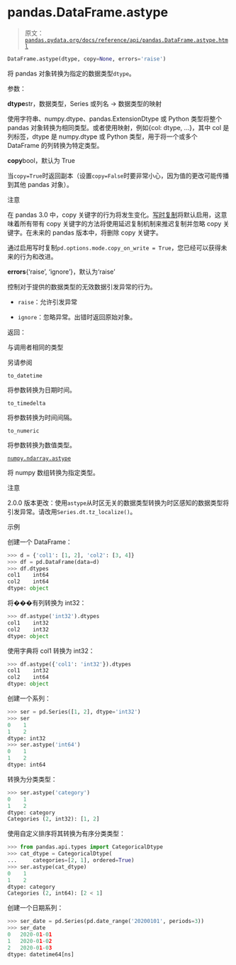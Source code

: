 # pandas.DataFrame.astype

> 原文：[`pandas.pydata.org/docs/reference/api/pandas.DataFrame.astype.html`](https://pandas.pydata.org/docs/reference/api/pandas.DataFrame.astype.html)

```py
DataFrame.astype(dtype, copy=None, errors='raise')
```

将 pandas 对象转换为指定的数据类型`dtype`。

参数：

**dtype**str，数据类型，Series 或列名 -> 数据类型的映射

使用字符串、numpy.dtype、pandas.ExtensionDtype 或 Python 类型将整个 pandas 对象转换为相同类型。或者使用映射，例如{col: dtype, …}，其中 col 是列标签，dtype 是 numpy.dtype 或 Python 类型，用于将一个或多个 DataFrame 的列转换为特定类型。

**copy**bool，默认为 True

当`copy=True`时返回副本（设置`copy=False`时要非常小心，因为值的更改可能传播到其他 pandas 对象）。

注意

在 pandas 3.0 中，copy 关键字的行为将发生变化。[写时复制](https://pandas.pydata.org/docs/dev/user_guide/copy_on_write.html)将默认启用，这意味着所有带有 copy 关键字的方法将使用延迟复制机制来推迟复制并忽略 copy 关键字。在未来的 pandas 版本中，将删除 copy 关键字。

通过启用写时复制`pd.options.mode.copy_on_write = True`，您已经可以获得未来的行为和改进。

**errors**{‘raise’, ‘ignore’}，默认为‘raise’

控制对于提供的数据类型的无效数据引发异常的行为。

+   `raise`：允许引发异常

+   `ignore`：忽略异常。出错时返回原始对象。

返回：

与调用者相同的类型

另请参阅

`to_datetime`

将参数转换为日期时间。

`to_timedelta`

将参数转换为时间间隔。

`to_numeric`

将参数转换为数值类型。

[`numpy.ndarray.astype`](https://numpy.org/doc/stable/reference/generated/numpy.ndarray.astype.html#numpy.ndarray.astype "(在 NumPy v1.26)")

将 numpy 数组转换为指定类型。

注意

2.0.0 版本更改：使用`astype`从时区无关的数据类型转换为时区感知的数据类型将引发异常。请改用`Series.dt.tz_localize()`。

示例

创建一个 DataFrame：

```py
>>> d = {'col1': [1, 2], 'col2': [3, 4]}
>>> df = pd.DataFrame(data=d)
>>> df.dtypes
col1    int64
col2    int64
dtype: object 
```

将���有列转换为 int32：

```py
>>> df.astype('int32').dtypes
col1    int32
col2    int32
dtype: object 
```

使用字典将 col1 转换为 int32：

```py
>>> df.astype({'col1': 'int32'}).dtypes
col1    int32
col2    int64
dtype: object 
```

创建一个系列：

```py
>>> ser = pd.Series([1, 2], dtype='int32')
>>> ser
0    1
1    2
dtype: int32
>>> ser.astype('int64')
0    1
1    2
dtype: int64 
```

转换为分类类型：

```py
>>> ser.astype('category')
0    1
1    2
dtype: category
Categories (2, int32): [1, 2] 
```

使用自定义排序将其转换为有序分类类型：

```py
>>> from pandas.api.types import CategoricalDtype
>>> cat_dtype = CategoricalDtype(
...     categories=[2, 1], ordered=True)
>>> ser.astype(cat_dtype)
0    1
1    2
dtype: category
Categories (2, int64): [2 < 1] 
```

创建一个日期系列：

```py
>>> ser_date = pd.Series(pd.date_range('20200101', periods=3))
>>> ser_date
0   2020-01-01
1   2020-01-02
2   2020-01-03
dtype: datetime64[ns] 
```
